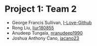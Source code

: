 Project 1: Team 2
=================

* George Francis Sullivan, [I-Love-Github](https://github.com/I-Love-Github)
* Rong Liu, [liur180855](https://github.com/liur180855)
* Anudeep Tungala, [nranudeep1990](https://github.com/nranudeep1990)
* Joshua Anthony Cano, [jacano23](https://github.com/jacano23)

